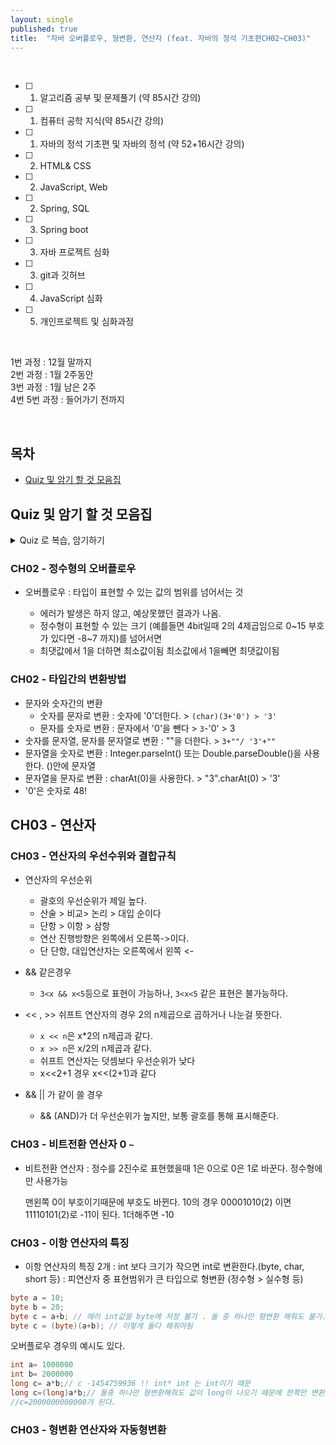 ```yaml
---
layout: single
published: true
title:  "자바 오버플로우, 형변환, 연산자 (feat. 자바의 정석 기초편CH02~CH03)"
---
```





<br>

- [ ] 1. 알고리즘 공부 및 문제풀기 (약 85시간 강의)
- [ ] 1. 컴퓨터 공학 지식(약 85시간 강의)
- [ ] 1. 자바의 정석 기초편 및 자바의 정석 (약 52+16시간 강의)
- [ ] 2. HTML& CSS
- [ ] 2. JavaScript, Web
- [ ] 2. Spring, SQL
- [ ] 3. Spring boot
- [ ] 3. 자바 프로젝트 심화
- [ ] 3. git과 깃허브
- [ ] 4. JavaScript 심화
- [ ] 5. 개인프로젝트 및 심화과정

<br>


1번 과정 : 12월 말까지  
2번 과정 : 1월 2주동안  
3번 과정 : 1월 남은 2주  
4번 5번 과정 : 들어가기 전까지  


<br>



## 목차

- [Quiz 및 암기 할 것 모음집](#quiz-및-암기-할-것-모음집)




## Quiz 및 암기 할 것 모음집


<details>
  <summary>
    Quiz 로 복습, 암기하기
  </summary>
<div markdown="1">

  <br>


1. char 타입(2byte) 의 변수에 저장될 수 있는 정수 값의 범위는?
2. `x << n`와 같은 값은?
3. `int a='0'`의 a값은?

  <br>



<details>
  <summary>
    답안지
  </summary>

<div markdown="1">
  <br>
  
1. 0~65535
2. x*2의 n제곱
3. 48



</div>
</details>


</div>
</details>



### CH02 - 정수형의 오버플로우

 * 오버플로우
   : 타입이 표현할 수 있는 값의 범위를 넘어서는 것

   - 에러가 발생은 하지 않고, 예상못했던 결과가 나옴.
   - 정수형이 표현할 수 있는 크기 (예를들면 4bit일때 2의 4제곱임으로 0~15 부호가 있다면 -8~7 까지)를 넘어서면
   - 최댓값에서 1을 더하면 최소값이됨 최소값에서 1을빼면 최댓값이됨
  


### CH02 - 타입간의 변환방법

 - 문자와 숫자간의 변환
     - 숫자를 문자로 변환 : 숫자에 '0'더한다. > `(char)(3+'0') > '3'`
     - 문자를 숫자로 변환 : 문자에서 '0'을 뺀다 > `3`-'0' > 3
 - 숫자를 문자열, 문자를 문자열로 변환 : ""을 더한다. > `3+""/ '3'+"" `
 - 문자열을 숫자로 변환 : Integer.parseInt() 또는 Double.parseDouble()을 사용한다. ()안에 문자열
 - 문자열을 문자로 변환 : charAt(0)을 사용한다. > "3".charAt(0) > '3'
 - '0'은 숫자로 48!


## CH03 - 연산자

### CH03 - 연산자의 우선수위와 결합규칙

 * 연산자의 우선순위
   - 괄호의 우선순위가 제일 높다.
   - 산술 > 비교> 논리 > 대입 순이다
   - 단항 > 이항 > 삼항
   - 연산 진행방향은 왼쪽에서 오른쪽->이다.
   - 단 단항, 대입연산자는 오른쪽에서 왼쪽 <-

 * && 같은경우
   - `3<x && x<5`등으로 표현이 가능하나, `3<x<5` 같은 표현은 불가능하다.

 * << , >> 쉬프트 연산자의 경우 2의 n제곱으로 곱하거나 나눈걸 뜻한다.
   - `x << n`은 x*2의 n제곱과 같다.
   - `x >> n`은 x/2의 n제곱과 같다.
   - 쉬프트 연산자는 덧셈보다 우선순위가 낮다
   - x<<2+1  경우 x<<(2+1)과 같다

 * && || 가 같이 쓸 경우
   - && (AND)가 더 우선순위가 높지만, 보통 괄호를 통해 표시해준다.



### CH03 - 비트전환 연산자 0 ` ~ `

 * 비트전환 연산자
   : 정수를 2진수로 표현했을때 1은 0으로 0은 1로 바꾼다. 정수형에만 사용가능

   맨왼쪽 0이 부호이기때문에 부호도 바뀐다.
   10의 경우 00001010(2) 이면
            11110101(2)로 -11이 된다. 1더해주면 -10



### CH03 - 이항 연산자의 특징

 - 이항 연산자의 특징 2개
   : int 보다 크기가 작으면 int로 변환한다.(byte, char, short 등)
   : 피연산자 중 표현범위가 큰 타입으로 형변환 (정수형 > 실수형 등)

```java
byte a = 10;
byte b = 20;
byte c = a+b; // 에러 int값을 byte에 저장 불가 . 둘 중 하나만 형변환 해줘도 불가.
byte c = (byte)(a+b); // 이렇게 둘다 해줘야됨
```

오버플로우 경우의 예시도 있다.
```java
int a= 1000000
int b= 2000000
long c= a*b;// c -1454759936 !! int* int 는 int이기 때문
long c=(long)a*b;// 둘중 하나만 형변환해줘도 값이 long이 나오기 때문에 한쪽만 변환해줘도 된다.
//c=2000000000000가 된다.
```

### CH03 - 형변환 연산자와 자동형변환




















































</div>
</details>
